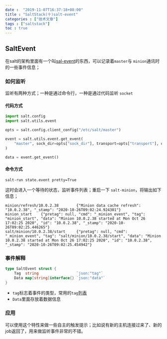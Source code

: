```yaml
---
date :  "2019-11-07T16:37:18+08:00" 
title : "SaltStack(十)salt-event" 
categories : ["技术文章"] 
tags : ["saltstack"] 
toc : true
---
```


## SaltEvent

在salt的架构里面有一个叫[sal-event](https://docs.saltstack.com/en/latest/topics/event/events.html)的东西，可以记录着`master`与 `minion`通讯时的一些事件信息；

### 如何监听

监听有两种方式；一种是通过命令行，一种是通过代码监听 `socket`

#### 代码方式

```python
import salt.config
import salt.utils.event

opts = salt.config.client_config("/etc/salt/master")

event = salt.utils.event.get_event(
    "master", sock_dir=opts["sock_dir"], transport=opts["transport"], opts=opts
)

data = event.get_event()
```

#### 命令方式

```shell
salt-run state.event pretty=True
```

这时会进入一个等待的状态，监听事件列表；重启一下 `salt-minion`，将输出如下信息；

```shell
minion/refresh/10.0.2.38        {"Minion data cache refresh": "10.0.2.38", "_stamp": "2020-10-26T09:02:24.924301"}
minion_start    {"pretag": null, "cmd": "_minion_event", "tag": "minion_start", "data": "Minion 10.0.2.38 started at Mon Oct 26 17:02:25 2020", "id": "10.0.2.38", "_stamp": "2020-10-26T09:02:25.446265"}
salt/minion/10.0.2.38/start     {"pretag": null, "cmd": "_minion_event", "tag": "salt/minion/10.0.2.38/start", "data": "Minion 10.0.2.38 started at Mon Oct 26 17:02:25 2020", "id": "10.0.2.38", "_stamp": "2020-10-26T09:02:25.454942"}
```

### 事件解释

```go
type SaltEvent struct {
	Tag  string                 `json:"tag"`
	Data map[string]interface{} `json:"data"`
}
```

- `tag`标志着事件的类型，常用的`tag`[列表](https://docs.saltstack.com/en/latest/topics/event/master_events.html#authentication-events)
- `Data`里面存放着数据信息

### 应用

可以使用这个特性来做一些自主的触发提示；比如说有新的主机连接过来了、新的job返回了，用来做监听事件非常的不错。